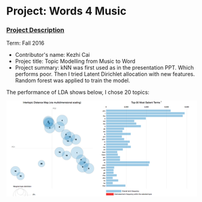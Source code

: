 # Project: Words 4 Music

### [Project Description](doc/Project4_desc.md)

Term: Fall 2016

+ Contributor's name: Kezhi Cai
+ Projec title: Topic Modelling from Music to Word
+ Project summary: kNN was first used as in the presentation PPT. Which performs poor. Then I tried Latent Dirichlet allocation with new features. Random forest was applied to train the model.

The performance of LDA shows below, I chose 20 topics:

![screenshot](https://github.com/TZstatsADS/Fall2016-proj4-ClayCai/blob/master/figs/LDA_20%20Topics.png)	

